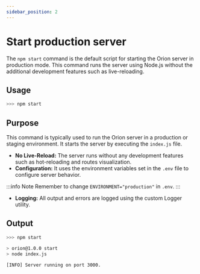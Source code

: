 ```yaml
---
sidebar_position: 2
---
```


# Start production server

The `npm start` command is the default script for starting the Orion server in production mode. This command runs the server using Node.js without the additional development features such as live-reloading.

## Usage

```bash
>>> npm start
```

## Purpose
This command is typically used to run the Orion server in a production or staging environment. It starts the server by executing the `index.js` file.

- **No Live-Reload:** The server runs without any development features such as hot-reloading and routes visualization.
- **Configuration:** It uses the environment variables set in the `.env` file to configure server behavior.

:::info Note
Remember to change `ENVIRONMENT="production"` in `.env`.
:::

- **Logging:** All output and errors are logged using the custom Logger utility.

## Output

```bash
>>> npm start

> orion@1.0.0 start
> node index.js

[INFO] Server running on port 3000.
```